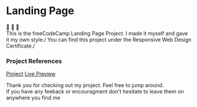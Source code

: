 # Landing Page
:wave: :wave: :wave: \
This is the freeCodeCamp Landing Page Project. I made it myself and gave it my own style./ You can find this project under the Responsive Web Design Certificate./

### Project References 
[Project](https://www.freecodecamp.org/learn/responsive-web-design/responsive-web-design-projects/build-a-product-landing-page)
[Live Preview](https://ibrahimabah.github.io/fCC-LandingPage/)

Thank you for checking out my project. Feel free to jump around.\
If you have any feeback or encouragment don't hesitate to leave them on anywhere you find me
